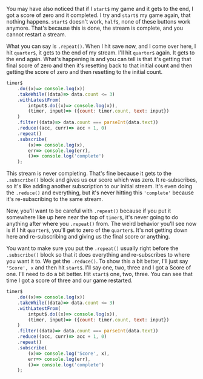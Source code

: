 You may have also noticed that if I `start$` my game and it gets to the end, I got a score of zero and it completed. I try and `start$` my game again, that nothing happens. `start$` doesn't work, `half$`, none of these buttons work anymore. That's because this is done, the stream is complete, and you cannot restart a stream.

What you can say is `.repeat()`. When I hit save now, and I come over here, I hit `quarter$`, it gets to the end of my stream. I'll hit `quarter$` again. It gets to the end again. What's happening is and you can tell is that it's getting that final score of zero and then it's resetting back to that initial count and then getting the score of zero and then resetting to the initial count.

```javascript
timer$
	.do((x)=> console.log(x))
	.takeWhile((data)=> data.count <= 3)
	.withLatestFrom(
		intput$.do((x)=> console.log(x)),
		(timer, input)=> ({count: timer.count, text: input})
	)
	.filter((data)=> data.count === parseInt(data.text))
	.reduce((acc, curr)=> acc + 1, 0)
	.repeat()
	.subscribe(
		(x)=> console.log(x),
		err=> console.log(err),
		()=> console.log('complete')
	);
```

This stream is never completing. That's fine because it gets to the `.subscribe()` block and gives us our score which was zero. It re-subscribes, so it's like adding another subscription to our initial stream. It's even doing the `.reduce()` and everything, but it's never hitting this `'complete'` because it's re-subscribing to the same stream.

Now, you'll want to be careful with `.repeat()` because if you put it somewhere like up here near the top of `timer$`, it's never going to do anything after where you `.repeat()` from. The weird behavior you'll see now is if I hit `quarter$`, you'll get to zero of the `quarter$`. It's not getting down here and re-subscribing and giving us the final score or anything.

You want to make sure you put the `.repeat()` usually right before the `.subscribe()` block so that it does everything and re-subscribes to where you want it to. We get the `.reduce()`. To show this a bit better, I'll just say `'Score', x` and then hit `start$`. I'll say one, two, three and I got a Score of one. I'll need to do a bit better. Hit `start$` one, two, three. You can see that time I got a score of three and our game restarted.

```javascript
timer$
	.do((x)=> console.log(x))
	.takeWhile((data)=> data.count <= 3)
	.withLatestFrom(
		intput$.do((x)=> console.log(x)),
		(timer, input)=> ({count: timer.count, text: input})
	)
	.filter((data)=> data.count === parseInt(data.text))
	.reduce((acc, curr)=> acc + 1, 0)
	.repeat()
	.subscribe(
		(x)=> console.log('Score', x),
		err=> console.log(err),
		()=> console.log('complete')
	);
```
